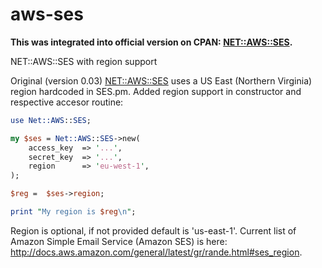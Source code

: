 aws-ses
=======

**This was integrated into official version on CPAN:  [NET::AWS::SES](http://search.cpan.org/~sherzodr/Net-AWS-SES/lib/Net/AWS/SES.pm).**


NET::AWS::SES with region support

Original (version 0.03) [NET::AWS::SES](http://search.cpan.org/~sherzodr/Net-AWS-SES/lib/Net/AWS/SES.pm) uses a US East (Northern Virginia) region hardcoded in SES.pm. Added region support in constructor and respective accesor routine:

```perl
use Net::AWS::SES;

my $ses = Net::AWS::SES->new(
    access_key  => '...', 
    secret_key  => '...',
    region      => 'eu-west-1',
);

$reg =  $ses->region;

print "My region is $reg\n";
```

Region is optional, if not provided default is 'us-east-1'. Current list of Amazon Simple Email Service (Amazon SES) is here: http://docs.aws.amazon.com/general/latest/gr/rande.html#ses_region.
